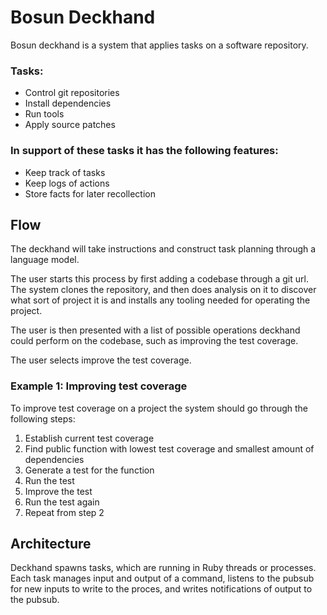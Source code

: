 # Bosun Deckhand

Bosun deckhand is a system that applies tasks on a software repository.

### Tasks:

  - Control git repositories
  - Install dependencies
  - Run tools
  - Apply source patches

### In support of these tasks it has the following features:

  - Keep track of tasks
  - Keep logs of actions
  - Store facts for later recollection

## Flow

The deckhand will take instructions and construct task planning through a language model.

The user starts this process by first adding a codebase through a git url. The
system clones the repository, and then does analysis on it to discover what sort
of project it is and installs any tooling needed for operating the project.

The user is then presented with a list of possible operations deckhand could perform on the codebase, such as improving the test coverage.

The user selects improve the test coverage. 

### Example 1: Improving test coverage

To improve test coverage on a project the system should go through the following steps:

  1. Establish current test coverage
  2. Find public function with lowest test coverage and smallest amount of dependencies
  3. Generate a test for the function
  4. Run the test
  5. Improve the test
  6. Run the test again
  7. Repeat from step 2

## Architecture

Deckhand spawns tasks, which are running in Ruby threads or processes. Each
task manages input and output of a command, listens to the pubsub for new inputs to write to the proces, and writes notifications of output to the pubsub.